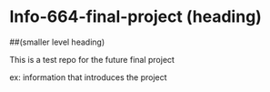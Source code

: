 # Info-664-final-project (heading) 

##(smaller level heading)

This is a test repo for the future final project

ex: information that introduces the project 
